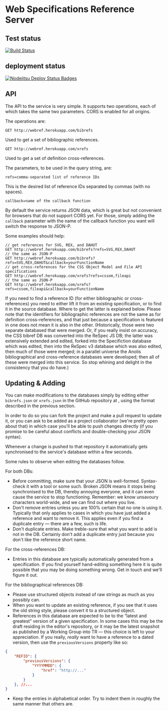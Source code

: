 # Web Specifications Reference Server

## Test status

[![Build Status](https://travis-ci.org/tobie/specref.png?branch=master)](https://travis-ci.org/tobie/specref)

## deployment status

[![Nodejitsu Deploy Status Badges](https://webhooks.nodejitsu.com/nodejitsu/handbook.png)](https://webops.nodejitsu.com#nodejitsu/webhooks)

## API

The API to the service is very simple. It supports two operations, each of which takes the same two parameters. CORS is enabled for all origins. 

The operations are: 

    GET http://webref.herokuapp.com/bibrefs

Used to get a set of bibliographic references. 

    GET http://webref.herokuapp.com/xrefs

Used to get a set of definition cross-references. 

The parameters, to be used in the query string, are: 

    refs=comma-separated list of reference IDs

This is the desired list of reference IDs separated by commas (with no spaces). 

    callback=name of the callback function

By default the service returns JSON data, which is great but not convenient for browsers that do not support CORS yet. For those, simply adding the `callback` parameter with the name of the callback function you want will switch the response to JSON-P. 

Some examples should help: 

    // get references for SVG, REX, and DAHUT
    GET http://webref.herokuapp.com/bibrefs?refs=SVG,REX,DAHUT
    // the same as JSON-P
    GET http://webref.herokuapp.com/bibrefs?refs=SVG,REX,DAHUT&callback=yourFunctionName
    // get cross-references for the CSS Object Model and File API specifications
    GET http://webref.herokuapp.com/xrefs?refs=cssom,fileapi
    // the same as JSON-P
    GET http://webref.herokuapp.com/xrefs?refs=cssom,fileapi&callback=yourFunctionName
            

If you need to find a reference ID (for either bibliographic or cross-references) you need to either lift it from an existing specification, or to find it in the source database. Where to get the latter is explained below. Please note that the identifiers for bibliographic references are not the same as for definition cross-references, and that just because a specification is featured in one does not mean it is also in the other. (Historically, those were two separate databased that were merged. Or, if you really insist on accuracy, the CSS bibref DB was converted into the ReSpec JS DB; the latter was extensively extended and edited, forked into the Specifiction database which was edited, then into the ReSpec v3 database which was also edited, then much of those were merged; in a parallel universe the Anolis bibliographical and cross-reference databases were developed; then all of these were merged into this service. So stop whining and delight in the consistency that you do have.) 

## Updating & Adding

You can make modifications to the databases simply by editing either `bibrefs.json` or `xrefs.json` in the GitHub repository at , using the format described in the previous section. 

In order to do so you can fork the project and make a pull request to update it, or you can ask to be added as a project collaborator (we're pretty open about that) in which case you'll be able to push changes directly (if you promise to be careful about conflicts and double-checking your JSON syntax). 

Whenever a change is pushed to that repository it automatically gets synchronised to the service's database within a few seconds. 

Some rules to observe when editing the databases follow. 

For both DBs: 

*   Before committing, make sure that your JSON is well-formed. Syntax-check it with a tool or some such. Broken JSON means it stops being synchronised to the DB, thereby annoying everyone, and it can even cause the service to stop functioning. Remember: we know unsavoury characters world-wide, and we can find out where you live. 
*   Don't remove entries unless you are 100% certain that no one is using it. Typically that only applies to cases in which you have just added a reference and want to remove it. This applies even if you find a duplicate entry — there are a few, such is life. 
*   Don't duplicate entries. Make treble-sure that what you want to add is not in the DB. Certainly don't add a duplicate entry just because you don't like the reference short name. 

For the cross-references DB: 

*   Entries in this database are typically automatically generated from a specification. If you find yourself hand-editing something here it is quite possible that you may be doing something wrong. Get in touch and we'll figure it out. 

For the bibliographical references DB: 

* Please use structured objects instead of raw strings as much as you possibly can.
* When you want to update an existing reference, if you see that it uses the old string style, please convert it to a structured object. 
* References in this database are expected to be to the “latest and greatest” version of a given specification. In some cases this may be the draft residing in the editor's repository, or it may be the latest snapshot as published by a Working Group into TR — this choice is left to your appreciation. If you really, *really* want to have a reference to a dated version, then use the `previousVersions` property like so:
```json
{
    "REFID": {
        "previousVersions": {
            "YYYYMMDD": {
                "href": "http://..."
            }
        }
    }, //...
}
```
* Keep the entries in alphabetical order. Try to indent them in roughly the same manner that others are.